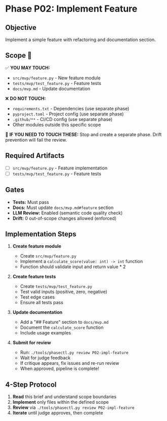 # Phase P02: Implement Feature

## Objective
Implement a simple feature with refactoring and documentation section.

## Scope 🎯

✅ **YOU MAY TOUCH:**
- `src/mvp/feature.py` - New feature module
- `tests/mvp/test_feature.py` - Feature tests
- `docs/mvp.md` - Update documentation

❌ **DO NOT TOUCH:**
- `requirements.txt` - Dependencies (use separate phase)
- `pyproject.toml` - Project config (use separate phase)
- `.github/**` - CI/CD config (use separate phase)
- Other modules outside this specific scope

🤔 **IF YOU NEED TO TOUCH THESE:**
Stop and create a separate phase. Drift prevention will fail the review.

## Required Artifacts
- [ ] `src/mvp/feature.py` - Feature implementation
- [ ] `tests/mvp/test_feature.py` - Feature tests

## Gates
- **Tests:** Must pass
- **Docs:** Must update `docs/mvp.md#feature` section
- **LLM Review:** Enabled (semantic code quality check)
- **Drift:** 0 out-of-scope changes allowed (enforced)

## Implementation Steps

1. **Create feature module**
   - Create `src/mvp/feature.py`
   - Implement a `calculate_score(value: int) -> int` function
   - Function should validate input and return value * 2

2. **Create feature tests**
   - Create `tests/mvp/test_feature.py`
   - Test valid inputs (positive, zero, negative)
   - Test edge cases
   - Ensure all tests pass

3. **Update documentation**
   - Add a "## Feature" section to `docs/mvp.md`
   - Document the `calculate_score` function
   - Include usage examples

4. **Submit for review**
   - Run: `./tools/phasectl.py review P02-impl-feature`
   - Wait for judge feedback
   - If critique appears, fix issues and re-run review
   - When approved, pipeline is complete!

## 4-Step Protocol

1. **Read** this brief and understand scope boundaries
2. **Implement** only files within the defined scope
3. **Review** via `./tools/phasectl.py review P02-impl-feature`
4. **Iterate** until judge approves, then complete
